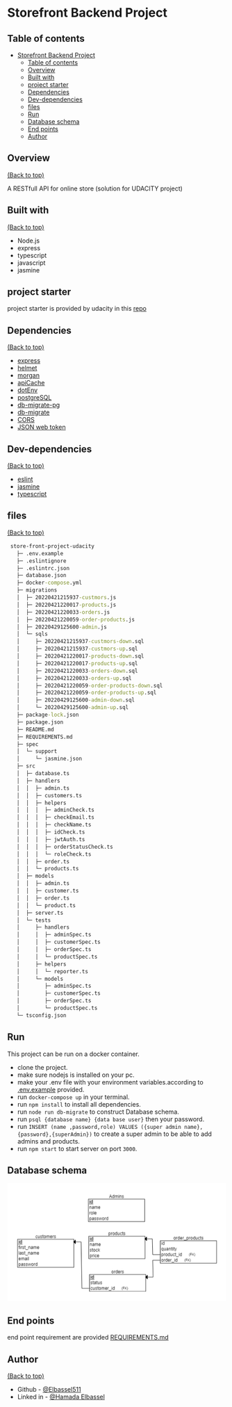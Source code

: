 # Storefront Backend Project

## Table of contents

- [Storefront Backend Project](#storefront-backend-project)
  - [Table of contents](#table-of-contents)
  - [Overview](#overview)
  - [Built with](#built-with)
  - [project starter](#project-starter)
  - [Dependencies](#dependencies)
  - [Dev-dependencies](#dev-dependencies)
  - [files](#files)
  - [Run](#run)
  - [Database schema](#database-schema)
  - [End points](#end-points)
  - [Author](#author)

## Overview

[(Back to top)](#table-of-contents)

A RESTfull API for online store (solution for UDACITY project)

## Built with

[(Back to top)](#table-of-contents)

- Node.js
- express
- typescript
- javascript
- jasmine

## project starter

project starter is provided by udacity in this [repo](https://github.com/udacity/nd0067-c2-creating-an-api-with-postgresql-and-express-project-starter)

## Dependencies

[(Back to top)](#table-of-contents)

- [express](https://expressjs.com/)
- [helmet](https://www.npmjs.com/package/helmet)
- [morgan](https://www.npmjs.com/package/morgan)
- [apiCache](https://www.npmjs.com/package/apicache)
- [dotEnv](https://www.npmjs.com/package/dotenv)
- [postgreSQL](https://www.npmjs.com/package/pg)
- [db-migrate-pg](https://www.npmjs.com/package/db-migrate-pg)
- [db-migrate](https://www.npmjs.com/package/db-migrate)
- [CORS](https://www.npmjs.com/package/cors)
- [JSON web token](https://www.npmjs.com/package/json-web-token)

## Dev-dependencies

[(Back to top)](#table-of-contents)

- [eslint](https://www.npmjs.com/package/eslint)
- [jasmine](https://jasmine.github.io/)
- [typescript](https://www.typescriptlang.org/)

## files

[(Back to top)](#table-of-contents)

```cmd
 store-front-project-udacity
   ├─ .env.example
   ├─ .eslintignore
   ├─ .eslintrc.json
   ├─ database.json
   ├─ docker-compose.yml
   ├─ migrations
   │  ├─ 20220421215937-custmors.js
   │  ├─ 20220421220017-products.js
   │  ├─ 20220421220033-orders.js
   │  ├─ 20220421220059-order-products.js
   │  ├─ 20220429125600-admin.js
   │  └─ sqls
   │     ├─ 20220421215937-custmors-down.sql
   │     ├─ 20220421215937-custmors-up.sql
   │     ├─ 20220421220017-products-down.sql
   │     ├─ 20220421220017-products-up.sql
   │     ├─ 20220421220033-orders-down.sql
   │     ├─ 20220421220033-orders-up.sql
   │     ├─ 20220421220059-order-products-down.sql
   │     ├─ 20220421220059-order-products-up.sql
   │     ├─ 20220429125600-admin-down.sql
   │     └─ 20220429125600-admin-up.sql
   ├─ package-lock.json
   ├─ package.json
   ├─ README.md
   ├─ REQUIREMENTS.md
   ├─ spec
   │  └─ support
   │     └─ jasmine.json
   ├─ src
   │  ├─ database.ts
   │  ├─ handlers
   │  │  ├─ admin.ts
   │  │  ├─ customers.ts
   │  │  ├─ helpers
   │  │  │  ├─ adminCheck.ts
   │  │  │  ├─ checkEmail.ts
   │  │  │  ├─ checkName.ts
   │  │  │  ├─ idCheck.ts
   │  │  │  ├─ jwtAuth.ts
   │  │  │  ├─ orderStatusCheck.ts
   │  │  │  └─ roleCheck.ts
   │  │  ├─ order.ts
   │  │  └─ products.ts
   │  ├─ models
   │  │  ├─ admin.ts
   │  │  ├─ customer.ts
   │  │  ├─ order.ts
   │  │  └─ product.ts
   │  ├─ server.ts
   │  └─ tests
   │     ├─ handlers
   │     │  ├─ adminSpec.ts
   │     │  ├─ customerSpec.ts
   │     │  ├─ orderSpec.ts
   │     │  └─ productSpec.ts
   │     ├─ helpers
   │     │  └─ reporter.ts
   │     └─ models
   │        ├─ adminSpec.ts
   │        ├─ customerSpec.ts
   │        ├─ orderSpec.ts
   │        └─ productSpec.ts
   └─ tsconfig.json
```

## Run

This project can be run on a docker container.

- clone the project.
- make sure nodejs is installed on your pc.
- make your .env file with your environment variables.according to [.env.example](./.env.example) provided.
- run `docker-compose up` in your terminal.
- run `npm install` to install all dependencies.
- run `node run db-migrate` to construct Database schema.
- run `psql {database name} {data base user}` then your password.
- run `INSERT (name ,password,role) VALUES ({super admin name}, {password},{superAdmin})` to create a super admin to be able to add admins and products.
- run `npm start` to start server on port `3000`.

## Database schema

![schema](schema.png)

## End points

end point requirement are provided [REQUIREMENTS.md](./REQUIREMENTS.md)

## Author

[(Back to top)](#table-of-contents)

- Github - [@Elbassel511](https://github.com/Elbassel511)
- Linked in - [@Hamada Elbassel](https://www.linkedin.com/in/hamadaelbassel/)

